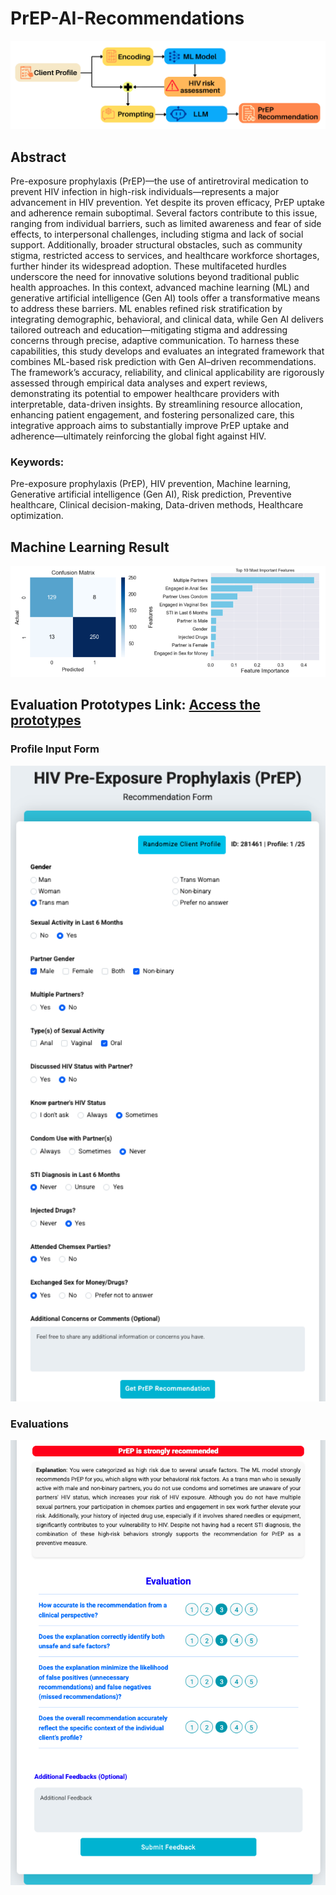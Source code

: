 # PrEP-AI-Recommendations
![My Local Image](/images/Figure1.png)

## Abstract
Pre-exposure prophylaxis (PrEP)—the use of antiretroviral medication to prevent HIV infection in high-risk individuals—represents a major advancement in HIV prevention. Yet despite its proven efficacy, PrEP uptake and adherence remain suboptimal. Several factors contribute to this issue, ranging from individual barriers, such as limited awareness and fear of side effects, to interpersonal challenges, including stigma and lack of social support. Additionally, broader structural obstacles, such as community stigma, restricted access to services, and healthcare workforce shortages, further hinder its widespread adoption. These multifaceted hurdles underscore the need for innovative solutions beyond traditional public health approaches. In this context, advanced machine learning (ML) and generative artificial intelligence (Gen AI) tools offer a transformative means to address these barriers. ML enables refined risk stratification by integrating demographic, behavioral, and clinical data, while Gen AI delivers tailored outreach and education—mitigating stigma and addressing concerns through precise, adaptive communication. To harness these capabilities, this study develops and evaluates an integrated framework that combines ML-based risk prediction with Gen AI–driven recommendations. The framework’s accuracy, reliability, and clinical applicability are rigorously assessed through empirical data analyses and expert reviews, demonstrating its potential to empower healthcare providers with interpretable, data-driven insights. By streamlining resource allocation, enhancing patient engagement, and fostering personalized care, this integrative approach aims to substantially improve PrEP uptake and adherence—ultimately reinforcing the global fight against HIV.


### Keywords:
Pre-exposure prophylaxis (PrEP), HIV prevention, Machine learning, Generative artificial intelligence (Gen AI), Risk prediction, Preventive healthcare, Clinical decision-making, Data-driven methods, Healthcare optimization.

## Machine Learning Result
![My Local Image](/images/Figure2.png)

## Evaluation Prototypes Link: [Access the prototypes](http://202.80.238.234:23380/)

### Profile Input Form
<img src="/images/prototype.png" width="600">

### Evaluations
<img src="/images/profileevaluation.png" width="600">

